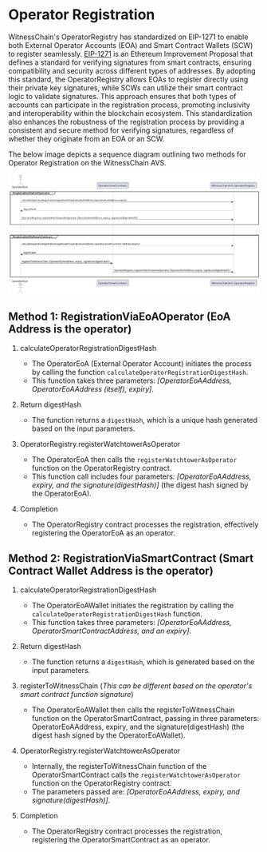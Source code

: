 # Operator Registration

WitnessChain's OperatorRegistry has standardized on EIP-1271 to enable both External Operator Accounts (EOA) and Smart Contract Wallets (SCW) to register seamlessly. [EIP-1271](https://eips.ethereum.org/EIPS/eip-1271) is an Ethereum Improvement Proposal that defines a standard for verifying signatures from smart contracts, ensuring compatibility and security across different types of addresses. By adopting this standard, the OperatorRegistry allows EOAs to register directly using their private key signatures, while SCWs can utilize their smart contract logic to validate signatures. This approach ensures that both types of accounts can participate in the registration process, promoting inclusivity and interoperability within the blockchain ecosystem. This standardization also enhances the robustness of the registration process by providing a consistent and secure method for verifying signatures, regardless of whether they originate from an EOA or an SCW.

The below image depicts a sequence diagram outlining two methods for Operator Registration on the WitnessChain AVS. 

![](assets/OperatorRegistration.png)

## Method 1: RegistrationViaEoAOperator (EoA Address is the operator)

1. calculateOperatorRegistrationDigestHash
    - The OperatorEoA (External Operator Account) initiates the process by calling the function `calculateOperatorRegistrationDigestHash`.
    - This function takes three parameters: <em>[OperatorEoAAddress, OperatorEoAAddress (itself), expiry]</em>.

2. Return digestHash
    - The function returns a `digestHash`, which is a unique hash generated based on the input parameters.

3. OperatorRegistry.registerWatchtowerAsOperator
    - The OperatorEoA then calls the `registerWatchtowerAsOperator` function on the OperatorRegistry contract.
    - This function call includes four parameters: <em>[OperatorEoAAddress, expiry, and the signature(digestHash)]</em> (the digest hash signed by the OperatorEoA).

4. Completion
    - The OperatorRegistry contract processes the registration, effectively registering the OperatorEoA as an operator.

## Method 2: RegistrationViaSmartContract (Smart Contract Wallet Address is the operator)

1. calculateOperatorRegistrationDigestHash
    - The OperatorEoAWallet initiates the registration by calling the `calculateOperatorRegistrationDigestHash` function.
    - This function takes three parameters: <em>[OperatorEoAAddress, OperatorSmartContractAddress, and an expiry]</em>.

2. Return digestHash
    - The function returns a `digestHash`, which is generated based on the input parameters.

3. registerToWitnessChain (<em>This can be different based on the operator's smart contract function signature</em>)
    -   The OperatorEoAWallet then calls the registerToWitnessChain function on the OperatorSmartContract, passing in three parameters: OperatorEoAAddress, expiry, and the signature(digestHash) (the digest hash signed by the OperatorEoAWallet).

4. OperatorRegistry.registerWatchtowerAsOperator
    - Internally, the registerToWitnessChain function of the OperatorSmartContract calls the `registerWatchtowerAsOperator` function on the OperatorRegistry contract.
    - The parameters passed are: <em>[OperatorEoAAddress, expiry, and signature(digestHash)]</em>.

5. Completion
    - The OperatorRegistry contract processes the registration, registering the OperatorSmartContract as an operator.


<!--
@startuml
actor       OperatorEoA       as OperatorEoA 
collections OperatorSmartContract as SCW
collections    WitnessChainAVS.OperatorRegistry              as WitnessChainAVS
group RegistrationViaEoAOperator
||20||
OperatorEoA-> WitnessChainAVS: calculateOperatorRegistrationDigestHash(OperatorEoAAddress,OperatorEoAAddress,expiry)
||20||
WitnessChainAVS-> OperatorEoA: digestHash
||20||
OperatorEoA -> WitnessChainAVS : OperatorRegistry.registerWatchtowerAsOperator (OperatorEoAAddress,expiry, signature(digestHash))
||20||
end

||45||
group RegistrationViaSmartContract
||20||
OperatorEoA-> WitnessChainAVS: calculateOperatorRegistrationDigestHash(OperatorEoAAddress,OperatorSmartContract Address,expiry)
||20||
WitnessChainAVS -> OperatorEoA: digestHash
||20||
OperatorEoA -> SCW :registerToWitnessChain (OperatorEoAAddress, expiry, signature(digestHash))
||20||
SCW -> WitnessChainAVS : OperatorRegistry.registerWatchtowerAsOperator (OperatorEoAAddress,expiry, signature(digestHash),)
||20||
end
@enduml
-->
